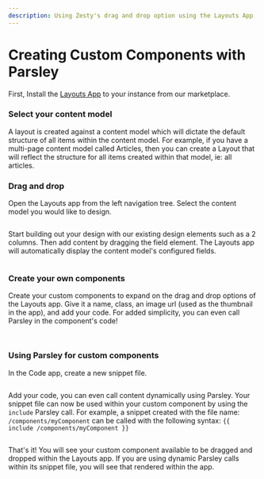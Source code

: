 ```yaml
---
description: Using Zesty's drag and drop option using the Layouts App
---
```


# Creating Custom Components with Parsley

First, Install the [Layouts App](https://www.zesty.io/marketplace/apps/page-layout-designer/) to your instance from our marketplace.

### Select your content model

A layout is created against a content model which will dictate the default structure of all items within the content model. For example, if you have a multi-page content model called Articles, then you can create a Layout that will reflect the structure for all items created within that model, ie: all articles.

### Drag and drop

Open the Layouts app from the left navigation tree. Select the content model you would like to design.

<figure><img src="../../../.gitbook/assets/Screenshot 2023-01-20 at 3.29.05 PM.png" alt=""><figcaption></figcaption></figure>

Start building out your design with our existing design elements such as a 2 columns. Then add content by dragging the field element. The Layouts app will automatically display the content model's configured fields.

<figure><img src="../../../.gitbook/assets/dragdrop.gif" alt=""><figcaption></figcaption></figure>

### Create your own components

Create your custom components to expand on the drag and drop options of the Layouts app. Give it a name, class, an image url (used as the thumbnail in the app), and add your code. For added simplicity, you can even call Parsley in the component's code!

<figure><img src="../../../.gitbook/assets/component.gif" alt=""><figcaption></figcaption></figure>

<figure><img src="../../../.gitbook/assets/Screenshot 2023-01-20 at 3.44.50 PM.png" alt=""><figcaption></figcaption></figure>

### Using Parsley for custom components

In the Code app, create a new snippet file.

<figure><img src="../../../.gitbook/assets/createComponent.gif" alt=""><figcaption></figcaption></figure>

Add your code, you can even call content dynamically using Parsley. Your snippet file can now be used within your custom component by using the `include` Parsley call. For example, a snippet created with the file name: `/components/myComponent` can be called with the following syntax: `{{ include /components/myComponent }}`

<figure><img src="../../../.gitbook/assets/code.gif" alt=""><figcaption></figcaption></figure>

That's it! You will see your custom component available to be dragged and dropped within the Layouts app. If you are using dynamic Parsley calls within its snippet file, you will see that rendered within the app.

<figure><img src="../../../.gitbook/assets/done.gif" alt=""><figcaption></figcaption></figure>

